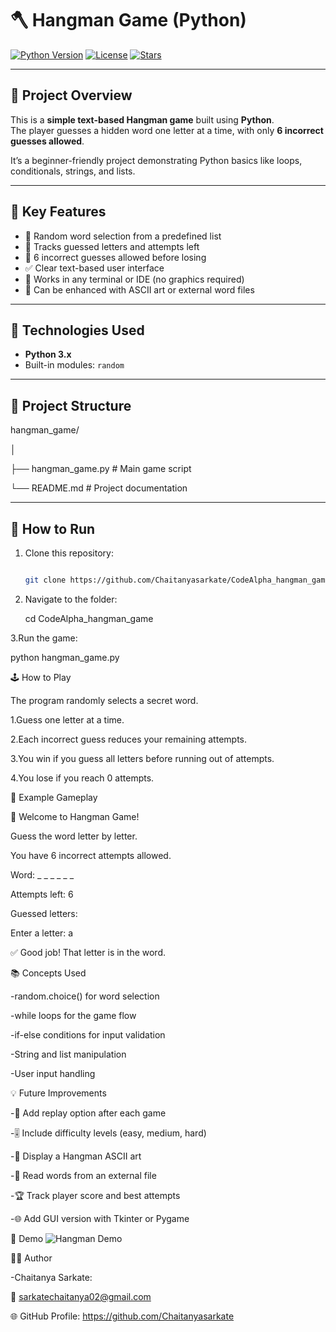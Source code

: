 # 🪓 Hangman Game (Python)

[![Python Version](https://img.shields.io/badge/python-3.x-blue)](https://www.python.org/)
[![License](https://img.shields.io/badge/license-MIT-green)](LICENSE)
[![Stars](https://img.shields.io/github/stars/Chaitanyasarkate/CodeAlpha_hangman_game?style=social)](https://github.com/Chaitanyasarkate/CodeAlpha_hangman_game/stargazers)

---

## 🎯 Project Overview
This is a **simple text-based Hangman game** built using **Python**.  
The player guesses a hidden word one letter at a time, with only **6 incorrect guesses allowed**.  

It’s a beginner-friendly project demonstrating Python basics like loops, conditionals, strings, and lists.

---

## 🧠 Key Features
- 🎲 Random word selection from a predefined list  
- 📝 Tracks guessed letters and attempts left  
- 🚫 6 incorrect guesses allowed before losing  
- ✅ Clear text-based user interface  
- 🔁 Works in any terminal or IDE (no graphics required)  
- 🎨 Can be enhanced with ASCII art or external word files  

---

## 🧰 Technologies Used

- **Python 3.x**  
- Built-in modules: `random`

---

## 📂 Project Structure
hangman_game/

│

├── hangman_game.py       # Main game script

└── README.md             # Project documentation


---

## 🚀 How to Run

1. Clone this repository:
   
   ```bash
   
   git clone https://github.com/Chaitanyasarkate/CodeAlpha_hangman_game.git
   

3. Navigate to the folder:
   
   cd CodeAlpha_hangman_game

3.Run the game:

   python hangman_game.py


🕹️ How to Play

The program randomly selects a secret word.

1.Guess one letter at a time.

2.Each incorrect guess reduces your remaining attempts.

3.You win if you guess all letters before running out of attempts.

4.You lose if you reach 0 attempts.


🧩 Example Gameplay

🎯 Welcome to Hangman Game!

Guess the word letter by letter.

You have 6 incorrect attempts allowed.

Word:  _ _ _ _ _ _

Attempts left: 6

Guessed letters: 

Enter a letter: a

✅ Good job! That letter is in the word.



📚 Concepts Used

-random.choice() for word selection

-while loops for the game flow

-if-else conditions for input validation

-String and list manipulation

-User input handling


💡 Future Improvements

-🔄 Add replay option after each game

-🎚️ Include difficulty levels (easy, medium, hard)

-🎨 Display a Hangman ASCII art

-📂 Read words from an external file

-🏆 Track player score and best attempts

-🌐 Add GUI version with Tkinter or Pygame


📸 Demo
![Hangman Demo](file:///C:/Users/sarka/Pictures/Screenshots/Screenshot%20(102).png
)

👨‍💻 Author

-Chaitanya Sarkate:

📧 sarkatechaitanya02@gmail.com

🌐 GitHub Profile: https://github.com/Chaitanyasarkate



